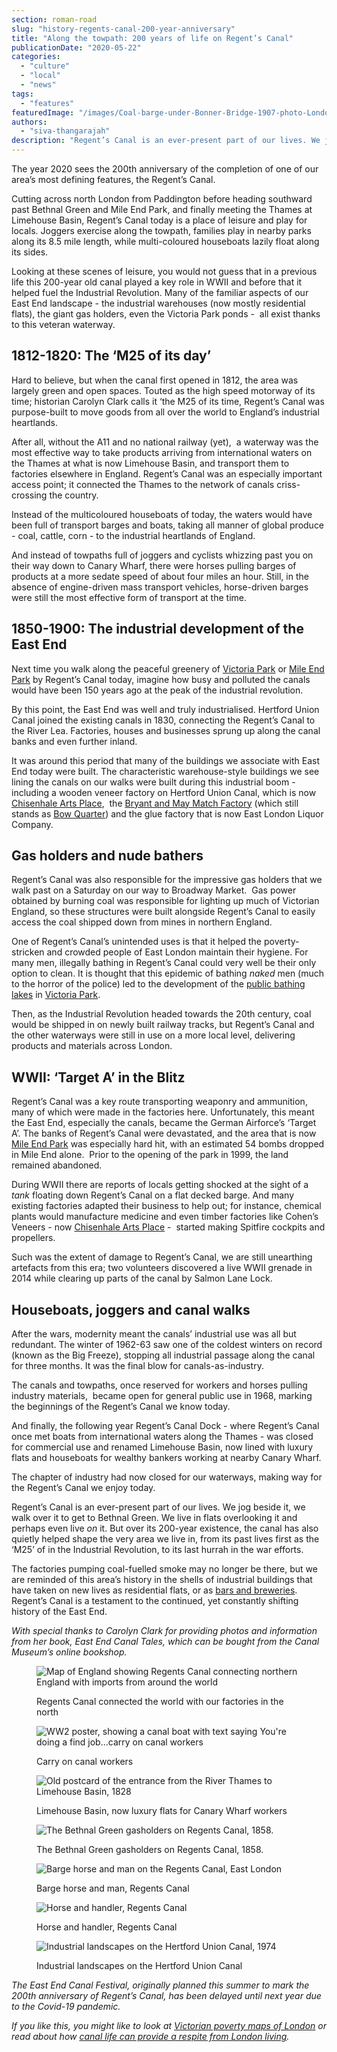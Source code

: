 ```yaml
---
section: roman-road
slug: "history-regents-canal-200-year-anniversary"
title: "Along the towpath: 200 years of life on Regent’s Canal"
publicationDate: "2020-05-22"
categories: 
  - "culture"
  - "local"
  - "news"
tags: 
  - "features"
featuredImage: "/images/Coal-barge-under-Bonner-Bridge-1907-photo-London-Canal-Museum.jpg"
authors: 
  - "siva-thangarajah"
description: "Regent’s Canal is an ever-present part of our lives. We jog beside it, we walk over it to get to Bethnal Green. We live in flats overlooking it and perhaps even live on it. But over its 200-year existence, the canal has also quietly helped shape the very area we live in, from its past lives first as the ‘M25’ of in the Industrial Revolution, to its last hurrah in the war efforts."
---
```


The year 2020 sees the 200th anniversary of the completion of one of our area’s most defining features, the Regent’s Canal. 

Cutting across north London from Paddington before heading southward past Bethnal Green and Mile End Park, and finally meeting the Thames at Limehouse Basin, Regent’s Canal today is a place of leisure and play for locals. Joggers exercise along the towpath, families play in nearby parks along its 8.5 mile length, while multi-coloured houseboats lazily float along its sides. 

Looking at these scenes of leisure, you would not guess that in a previous life this 200-year old canal played a key role in WWII and before that it helped fuel the Industrial Revolution. Many of the familiar aspects of our East End landscape - the industrial warehouses (now mostly residential flats), the giant gas holders, even the Victoria Park ponds -  all exist thanks to this veteran waterway. 

## 1812-1820: The ‘M25 of its day’

Hard to believe, but when the canal first opened in 1812, the area was largely green and open spaces. Touted as the high speed motorway of its time; historian Carolyn Clark calls it ‘the M25 of its time, Regent’s Canal was purpose-built to move goods from all over the world to England’s industrial heartlands. 

After all, without the A11 and no national railway (yet),  a waterway was the most effective way to take products arriving from international waters on the Thames at what is now Limehouse Basin, and transport them to factories elsewhere in England. Regent’s Canal was an especially important access point; it connected the Thames to the network of canals criss-crossing the country. 

Instead of the multicoloured houseboats of today, the waters would have been full of transport barges and boats, taking all manner of global produce - coal, cattle, corn - to the industrial heartlands of England. 

And instead of towpaths full of joggers and cyclists whizzing past you on their way down to Canary Wharf, there were horses pulling barges of products at a more sedate speed of about four miles an hour. Still, in the absence of engine-driven mass transport vehicles, horse-driven barges were still the most effective form of transport at the time. 

## 1850-1900: The industrial development of the East End

Next time you walk along the peaceful greenery of [Victoria Park](https://romanroadlondon.com/victoria-park-east-london-bow/) or [Mile End Park](https://romanroadlondon.com/mile-end-park-history/) by Regent’s Canal today, imagine how busy and polluted the canals would have been 150 years ago at the peak of the industrial revolution. 

By this point, the East End was well and truly industrialised. Hertford Union Canal joined the existing canals in 1830, connecting the Regent’s Canal to the River Lea. Factories, houses and businesses sprung up along the canal banks and even further inland.

It was around this period that many of the buildings we associate with East End today were built. The characteristic warehouse-style buildings we see lining the canals on our walks were built during this industrial boom - including a wooden veneer factory on Hertford Union Canal, which is now [Chisenhale Arts Place](https://romanroadlondon.com/chisenhale-art-place-bow/),  the [Bryant and May Match Factory](https://romanroadlondon.com/sarah-chapman-matchstick-girl-campaign-memorial/) (which still stands as [Bow Quarter](https://romanroadlondon.com/bow-quarter-interiors-anton-rodriguez/)) and the glue factory that is now East London Liquor Company.

## Gas holders and nude bathers

Regent’s Canal was also responsible for the impressive gas holders that we walk past on a Saturday on our way to Broadway Market.  Gas power obtained by burning coal was responsible for lighting up much of Victorian England, so these structures were built alongside Regent’s Canal to easily access the coal shipped down from mines in northern England.

One of Regent’s Canal’s unintended uses is that it helped the poverty-stricken and crowded people of East London maintain their hygiene. For many men, illegally bathing in Regent’s Canal could very well be their only option to clean. It is thought that this epidemic of bathing _naked_ men (much to the horror of the police) led to the development of the [public bathing lakes](https://romanroadlondon.com/victoria-park-bathing-lakes-and-lido/) in [Victoria Park](https://romanroadlondon.com/victoria-park-east-london-bow/).

Then, as the Industrial Revolution headed towards the 20th century, coal would be shipped in on newly built railway tracks, but Regent’s Canal and the other waterways were still in use on a more local level, delivering products and materials across London. 

## WWII: ‘Target A’ in the Blitz

Regent’s Canal was a key route transporting weaponry and ammunition, many of which were made in the factories here. Unfortunately, this meant the East End, especially the canals, became the German Airforce’s ‘Target A’. The banks of Regent’s Canal were devastated, and the area that is now [Mile End Park](https://romanroadlondon.com/mile-end-park-history/) was especially hard hit, with an estimated 54 bombs dropped in Mile End alone.  Prior to the opening of the park in 1999, the land remained abandoned. 

During WWII there are reports of locals getting shocked at the sight of a _tank_ floating down Regent’s Canal on a flat decked barge. And many existing factories adapted their business to help out; for instance, chemical plants would manufacture medicine and even timber factories like Cohen’s Veneers - now [Chisenhale Arts Place](https://romanroadlondon.com/chisenhale-art-place-bow/) -  started making Spitfire cockpits and propellers.

Such was the extent of damage to Regent’s Canal, we are still unearthing artefacts from this era; two volunteers discovered a live WWII grenade in 2014 while clearing up parts of the canal by Salmon Lane Lock. 

## Houseboats, joggers and canal walks

After the wars, modernity meant the canals’ industrial use was all but redundant. The winter of 1962-63 saw one of the coldest winters on record (known as the Big Freeze), stopping all industrial passage along the canal for three months. It was the final blow for canals-as-industry.

The canals and towpaths, once reserved for workers and horses pulling industry materials,  became open for general public use in 1968, marking the beginnings of the Regent’s Canal we know today. 

And finally, the following year Regent’s Canal Dock - where Regent’s Canal once met boats from international waters along the Thames - was closed for commercial use and renamed Limehouse Basin, now lined with luxury flats and houseboats for wealthy bankers working at nearby Canary Wharf.

The chapter of industry had now closed for our waterways, making way for the Regent’s Canal we enjoy today.

Regent’s Canal is an ever-present part of our lives. We jog beside it, we walk over it to get to Bethnal Green. We live in flats overlooking it and perhaps even live _on_ it. But over its 200-year existence, the canal has also quietly helped shape the very area we live in, from its past lives first as the ‘M25’ of in the Industrial Revolution, to its last hurrah in the war efforts.

The factories pumping coal-fuelled smoke may no longer be there, but we are reminded of this area’s history in the shells of industrial buildings that have taken on new lives as residential flats, or as [bars and breweries](https://romanroadlondon.com/east-london-liquor-company-restaurant-review/). Regent’s Canal is a testament to the continued, yet constantly shifting history of the East End. 

_With special thanks to Carolyn Clark for providing photos and information from her book, East End Canal Tales, which can be bought from the Canal Museum’s online bookshop._ 

<figure>

![Map of England showing Regents Canal connecting northern England with imports from around the world](/images/Regents-Canal-world-map-1024x863.jpg)

<figcaption>

Regents Canal connected the world with our factories in the north

</figcaption>

</figure>

<figure>

![WW2 poster, showing a canal boat with text saying You're doing a find job...carry on canal workers](/images/Carry-on-canal-workers-WW2-poster.jpg)

<figcaption>

Carry on canal workers

</figcaption>

</figure>

<figure>

![Old postcard of the entrance from the River Thames to Limehouse Basin, 1828](/images/Regents-Canal-Dock-in-1828-1024x705.jpg)

<figcaption>

Limehouse Basin, now luxury flats for Canary Wharf workers

</figcaption>

</figure>

<figure>

![The Bethnal Green gasholders on Regents Canal, 1858.](/images/Regents-Canal-Bethnal-Green-gasholders-1024x621.jpg)

<figcaption>

The Bethnal Green gasholders on Regents Canal, 1858.

</figcaption>

</figure>

<figure>

![Barge horse and man on the Regents Canal, East London](/images/Horse-handler-Regents-Canal-1024x634.jpg)

<figcaption>

Barge horse and man, Regents Canal

</figcaption>

</figure>

<figure>

![Horse and handler, Regents Canal](/images/Horse-Handler-Bethnal-Green-c1950-1024x683.jpg)

<figcaption>

Horse and handler, Regents Canal

</figcaption>

</figure>

<figure>

![Industrial landscapes on the Hertford Union Canal, 1974](/images/Eastern-end-of-the-Hertford-Union-Canal-1974.-Dr-Neil-Clifden.jpg)

<figcaption>

Industrial landscapes on the Hertford Union Canal

</figcaption>

</figure>

_The East End Canal Festival, originally planned this summer to mark the 200th anniversary of Regent’s Canal, has been delayed until next year due to the Covid-19 pandemic._ 

_If you like this, you might like to look at_ [_Victorian poverty maps of London_](https://romanroadlondon.com/charles-booth-poverty-maps/) _or read about how_ [_canal life can provide a respite from London living_](https://romanroadlondon.com/reinventing-east-london-canals-lizzy-mace/)_._
